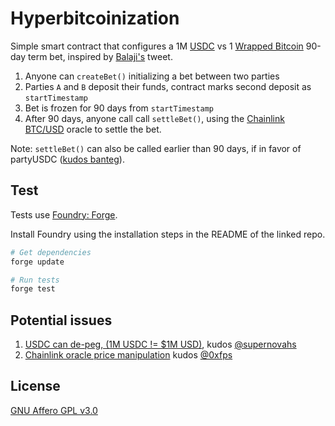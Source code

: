 # Hyperbitcoinization

Simple smart contract that configures a 1M [USDC](https://www.circle.com/en/usdc) vs 1 [Wrapped Bitcoin](https://wbtc.network/) 90-day term bet, inspired by [Balaji's](https://twitter.com/balajis/status/1636827051419389952) tweet.

1. Anyone can `createBet()` initializing a bet between two parties
2. Parties `A` and `B` deposit their funds, contract marks second deposit as `startTimestamp`
3. Bet is frozen for 90 days from `startTimestamp`
4. After 90 days, anyone call call `settleBet()`, using the [Chainlink BTC/USD](https://data.chain.link/ethereum/mainnet/crypto-usd/btc-usd) oracle to settle the bet.

Note: `settleBet()` can also be called earlier than 90 days, if in favor of partyUSDC ([kudos banteg](https://twitter.com/bantg/status/1637140580525383680?s=20)).

## Test

Tests use [Foundry: Forge](https://github.com/gakonst/foundry).

Install Foundry using the installation steps in the README of the linked repo.

```bash
# Get dependencies
forge update

# Run tests
forge test
```

## Potential issues

1. [USDC can de-peg, (1M USDC != $1M USD)](https://github.com/Anish-Agnihotri/Hyperbitcoinization/issues/1), kudos [@supernovahs](https://github.com/supernovahs)
2. [Chainlink oracle price manipulation](https://github.com/Anish-Agnihotri/Hyperbitcoinization/pull/2) kudos [@0xfps](https://github.com/0xfps)

## License

[GNU Affero GPL v3.0](https://github.com/Anish-Agnihotri/Hyperbitcoinization/blob/master/LICENSE)
